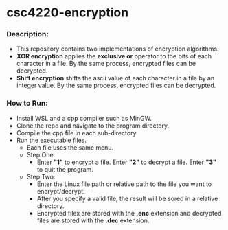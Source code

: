 # csc4220-encryption
### Description:
- This repository contains two implementations of encryption algorithms.
- **XOR encryption** applies the **exclusive or** operator to the bits of each character in a file. By the same process, encrypted files can be decrypted.
- **Shift encryption** shifts the ascii value of each character in a file by an integer value. By the same process, encrypted files can be decrypted.
### How to Run:
- Install WSL and a cpp compiler such as MinGW.
- Clone the repo and navigate to the program directory.
- Compile the cpp file in each sub-directory.
- Run the executable files.
  - Each file uses the same menu.
  - Step One:
    - Enter **"1"** to encrypt a file. Enter **"2"** to decrypt a file. Enter **"3"** to quit the program.
  - Step Two:
    - Enter the Linux file path or relative path to the file you want to encrypt/decrypt.
    - After you specify a valid file, the result will be sored in a relative directory.
    - Encrypted filex are stored with the **.enc** extension and decrypted files are stored with the **.dec** extension.
